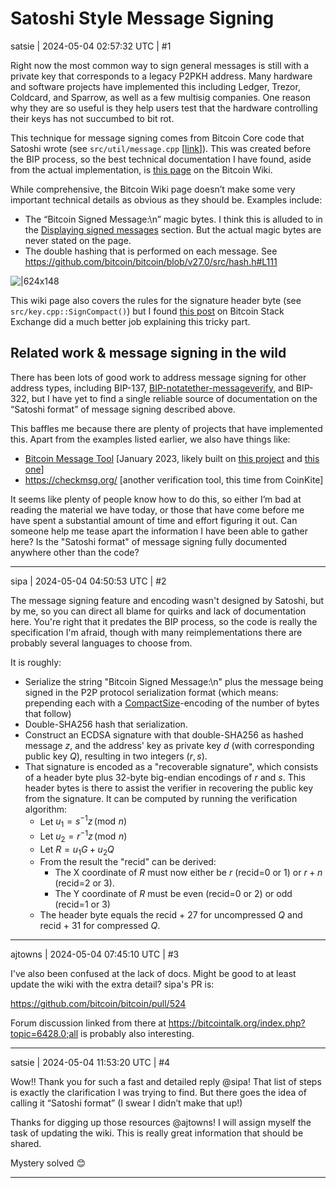 # Satoshi Style Message Signing

satsie | 2024-05-04 02:57:32 UTC | #1

Right now the most common way to sign general messages is still with a private key that corresponds to a legacy P2PKH address. Many hardware and software projects have implemented this including Ledger, Trezor, Coldcard, and Sparrow, as well as a few multisig companies. One reason why they are so useful is they help users test that the hardware controlling their keys has not succumbed to bit rot.

This technique for message signing comes from Bitcoin Core code that Satoshi wrote (see `src/util/message.cpp` [[link](https://github.com/bitcoin/bitcoin/blob/v27.0/src/util/message.cpp)]). This was created before the BIP process, so the best technical documentation I have found, aside from the actual implementation, is [this page](https://en.bitcoin.it/wiki/Message_signing) on the Bitcoin Wiki.

While comprehensive, the Bitcoin Wiki page doesn’t make some very important technical details as obvious as they should be. Examples include:

* The “Bitcoin Signed Message:\n” magic bytes. I think this is alluded to in the [Displaying signed messages](https://en.bitcoin.it/wiki/Message_signing#Displaying_signed_messages) section. But the actual magic bytes are never stated on the page.
* The double hashing that is performed on each message. See https://github.com/bitcoin/bitcoin/blob/v27.0/src/hash.h#L111 

![|624x148](upload://dnTMJ1B6hT9wQ0m41eU8ToHCyEi.png)

This wiki page also covers the rules for the signature header byte (see `src/key.cpp::SignCompact()`) but I found [this post](https://bitcoin.stackexchange.com/questions/83035/how-to-determine-first-byte-recovery-id-for-signatures-message-signing) on Bitcoin Stack Exchange did a much better job explaining this tricky part.

## Related work & message signing in the wild

There has been lots of good work to address message signing for other address types, including BIP-137, [BIP-notatether-messageverify](https://notatether.com/notabips/bip-notatether-messageverify/), and BIP-322, but I have yet to find a single reliable source of documentation on the “Satoshi format” of message signing described above.

This baffles me because there are plenty of projects that have implemented this. Apart from the examples listed earlier, we also have things like:

* [Bitcoin Message Tool](https://github.com/shadowy-pycoder/bitcoin_message_tool) [January 2023, likely built on [this project](https://github.com/stequald/bitcoin-sign-message/blob/b5e8b478713fdbb8d65e6cd1aeff8b2d5545ff91/signmessage.py#L271) and [this one](https://github.com/nanotube/supybot-bitcoin-marketmonitor/blob/master/GPG/local/bitcoinsig.py)]
* https://checkmsg.org/ [another verification tool, this time from CoinKite]

It seems like plenty of people know how to do this, so either I’m bad at reading the material we have today, or those that have come before me have spent a substantial amount of time and effort figuring it out. Can someone help me tease apart the information I have been able to gather here? Is the "Satoshi format" of message signing fully documented anywhere other than the code?

-------------------------

sipa | 2024-05-04 04:50:53 UTC | #2

The message signing feature and encoding wasn't designed by Satoshi, but by me, so you can direct all blame for quirks and lack of documentation here. You're right that it predates the BIP process, so the code is really the specification I'm afraid, though with many reimplementations there are probably several languages to choose from.

It is roughly:
* Serialize the string "Bitcoin Signed Message:\n" plus the message being signed in the P2P protocol serialization format (which means: prepending each with a [CompactSize](https://en.bitcoin.it/wiki/Protocol_documentation#Variable_length_integer)-encoding of the number of bytes that follow)
* Double-SHA256 hash that serialization.
* Construct an ECDSA signature with that double-SHA256 as hashed message $z$, and the address' key as private key $d$ (with corresponding public key $Q$), resulting in two integers $(r, s)$.
* That signature is encoded as a "recoverable signature", which consists of a header byte plus 32-byte big-endian encodings of $r$ and $s$. This header bytes is there to assist the verifier in recovering the public key from the signature. It can be computed by running the verification algorithm:
  * Let $u_1 = s^{-1}z\, (\operatorname{mod}\, n)$
  * Let $u_2 = r^{-1}z\, (\operatorname{mod}\, n)$
  * Let $R = u_1G + u_2Q$
  * From the result the "recid" can be derived:
    * The X coordinate of $R$ must now either be $r$ (recid=0 or 1) or $r + n$ (recid=2 or 3).
    * The Y coordinate of $R$ must be even (recid=0 or 2) or odd (recid=1 or 3)
  * The header byte equals the recid + 27 for uncompressed $Q$ and recid + 31 for compressed $Q$.

-------------------------

ajtowns | 2024-05-04 07:45:10 UTC | #3

I've also been confused at the lack of docs. Might be good to at least update the wiki with the extra detail? sipa's PR is:

https://github.com/bitcoin/bitcoin/pull/524

Forum discussion linked from there at https://bitcointalk.org/index.php?topic=6428.0;all is probably also interesting.

-------------------------

satsie | 2024-05-04 11:53:20 UTC | #4

Wow!! Thank you for such a fast and detailed reply @sipa! That list of steps is exactly the clarification I was trying to find. But there goes the idea of calling it “Satoshi format” (I swear I didn’t make that up!)

Thanks for digging up those resources @ajtowns! I will assign myself the task of updating the wiki. This is really great information that should be shared. 

Mystery solved 😊

-------------------------

